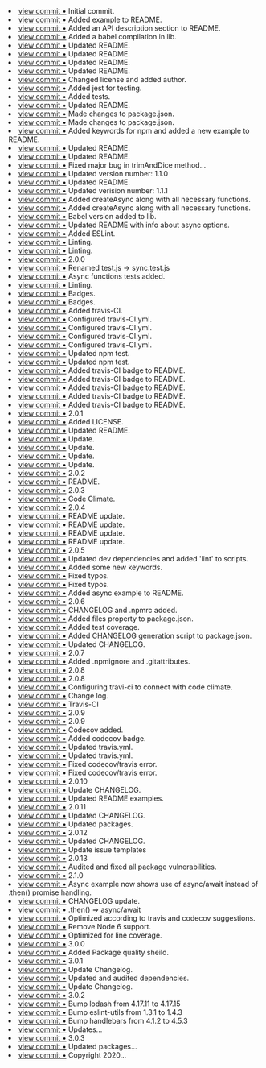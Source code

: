 <li> <a href="http://github.com/ekschro/deliminator/commit/c0ee7d415dccb0a5ad59296c420580a72775a187">view commit &bull;</a> Initial commit.</li> 
<li> <a href="http://github.com/ekschro/deliminator/commit/725fae12852cec0d130fe2b31d78b5214738c889">view commit &bull;</a> Added example to README.</li> 
<li> <a href="http://github.com/ekschro/deliminator/commit/b95ee2eb2c1dc111e0f6bc87b6e9ad2948e67cc5">view commit &bull;</a> Added an API description section to README.</li> 
<li> <a href="http://github.com/ekschro/deliminator/commit/899e1d3125e98b1948498c642b4b453d63e71a72">view commit &bull;</a> Added a babel compilation in lib.</li> 
<li> <a href="http://github.com/ekschro/deliminator/commit/a21176166fa6f8e47eaad5023d97be0950eb9e5e">view commit &bull;</a> Updated README.</li> 
<li> <a href="http://github.com/ekschro/deliminator/commit/64653ab7f893d3b484a688fc2a921c42eb0e6c1d">view commit &bull;</a> Updated README.</li> 
<li> <a href="http://github.com/ekschro/deliminator/commit/4455c7b87665f626f63cd6cc53e8fa916b8fd8a3">view commit &bull;</a> Updated README.</li> 
<li> <a href="http://github.com/ekschro/deliminator/commit/b3c31c974225b8591cc114e6cd71dba13188c352">view commit &bull;</a> Updated README.</li> 
<li> <a href="http://github.com/ekschro/deliminator/commit/3afd9c76465620c07c665c6d97803ff37fa353f2">view commit &bull;</a> Changed license and added author.</li> 
<li> <a href="http://github.com/ekschro/deliminator/commit/a2a070ac45c9b4f4cd34c8f137c0274d86527ed7">view commit &bull;</a> Added jest for testing.</li> 
<li> <a href="http://github.com/ekschro/deliminator/commit/e57e7a5ab673ab44e5e35548fa205b8f1f709fdd">view commit &bull;</a> Added tests.</li> 
<li> <a href="http://github.com/ekschro/deliminator/commit/f38f4049c869ba288402d26aa40afd77cdbfbea4">view commit &bull;</a> Updated README.</li> 
<li> <a href="http://github.com/ekschro/deliminator/commit/c27f16bcbeb4b66b47159d8554586908a5a82993">view commit &bull;</a> Made changes to package.json.</li> 
<li> <a href="http://github.com/ekschro/deliminator/commit/e87ac7a35ee73d6d8485335e3cc81dda22749be9">view commit &bull;</a> Made changes to package.json.</li> 
<li> <a href="http://github.com/ekschro/deliminator/commit/5f920f11eeca43db7e214cd43ac00628bdd6dec6">view commit &bull;</a> Added keywords for npm and added a new example to README.</li> 
<li> <a href="http://github.com/ekschro/deliminator/commit/502c038f195a291bba3f5b9d877d3b96c2a929b5">view commit &bull;</a> Updated README.</li> 
<li> <a href="http://github.com/ekschro/deliminator/commit/5d3b0538a4cc403b5cf4ed0932345bdb6dffe267">view commit &bull;</a> Updated README.</li> 
<li> <a href="http://github.com/ekschro/deliminator/commit/b82f7e3a6853407d51668d5047315000f38e3253">view commit &bull;</a> Fixed major bug in trimAndDice method...</li> 
<li> <a href="http://github.com/ekschro/deliminator/commit/b8868cd0112dea768dbdbe381098ee335204981f">view commit &bull;</a> Updated version number: 1.1.0</li> 
<li> <a href="http://github.com/ekschro/deliminator/commit/452bbba514c000a645f7110971c00b69865d3206">view commit &bull;</a> Updated README.</li> 
<li> <a href="http://github.com/ekschro/deliminator/commit/2be0f8ae90b6229d2880d71c84c165bca037fd60">view commit &bull;</a> Updated verision number: 1.1.1</li> 
<li> <a href="http://github.com/ekschro/deliminator/commit/340ab239c95c5665b918c20b5fa4636aa0014302">view commit &bull;</a> Added createAsync along with all necessary functions.</li> 
<li> <a href="http://github.com/ekschro/deliminator/commit/d8053bbc1514e3c7db8d6c84e1d1de4d983e94f3">view commit &bull;</a> Added createAsync along with all necessary functions.</li> 
<li> <a href="http://github.com/ekschro/deliminator/commit/251e761b649648aef414515cfdc52c785020d33c">view commit &bull;</a> Babel version added to lib.</li> 
<li> <a href="http://github.com/ekschro/deliminator/commit/766dc378b046c41b930ad60e0455276736714f0e">view commit &bull;</a> Updated README with info about async options.</li> 
<li> <a href="http://github.com/ekschro/deliminator/commit/6cb9d767153b25670d192ecc88c038fc50b24d1d">view commit &bull;</a> Added ESLint.</li> 
<li> <a href="http://github.com/ekschro/deliminator/commit/6a24fb83ccdbe24ee08d0958620fe9637dce8746">view commit &bull;</a> Linting.</li> 
<li> <a href="http://github.com/ekschro/deliminator/commit/bf51dc0cef5d62a72321c4104ff1e8a108760f50">view commit &bull;</a> Linting.</li> 
<li> <a href="http://github.com/ekschro/deliminator/commit/cb4983c518c5b31a747e542d00ceb925f73660b3">view commit &bull;</a> 2.0.0</li> 
<li> <a href="http://github.com/ekschro/deliminator/commit/c292836b7220566804db642e9d36a555872d8d1d">view commit &bull;</a> Renamed test.js -> sync.test.js</li> 
<li> <a href="http://github.com/ekschro/deliminator/commit/9d61c7361c51b59ebb1332c99eaf2543ea1e7829">view commit &bull;</a> Async functions tests added.</li> 
<li> <a href="http://github.com/ekschro/deliminator/commit/63b3432709b0a7162c8d15199df690f379765e30">view commit &bull;</a> Linting.</li> 
<li> <a href="http://github.com/ekschro/deliminator/commit/b6b2bf8d382355ecc539c5332f14eca94f8d6cb5">view commit &bull;</a> Badges.</li> 
<li> <a href="http://github.com/ekschro/deliminator/commit/95a241cca139a195cc1193025bba46dd66d441a8">view commit &bull;</a> Badges.</li> 
<li> <a href="http://github.com/ekschro/deliminator/commit/e7bc6a3b16c19629410985b36fd40b0c398e8dd0">view commit &bull;</a> Added travis-CI.</li> 
<li> <a href="http://github.com/ekschro/deliminator/commit/356ce7c2f420163aa108dfa83c9d33d185f15bdd">view commit &bull;</a> Configured travis-CI.yml.</li> 
<li> <a href="http://github.com/ekschro/deliminator/commit/c531f2b4ed296cfccb4be75d6a8b20a7437672ef">view commit &bull;</a> Configured travis-CI.yml.</li> 
<li> <a href="http://github.com/ekschro/deliminator/commit/93c37a94b7e650e22674b55bd82a9ae9bab80899">view commit &bull;</a> Configured travis-CI.yml.</li> 
<li> <a href="http://github.com/ekschro/deliminator/commit/0058f9fbe6f819b91d8bd0fe7f23881fc441fed3">view commit &bull;</a> Configured travis-CI.yml.</li> 
<li> <a href="http://github.com/ekschro/deliminator/commit/c2f718c51a6e3df97c8d50b963a6ba35d800c5bc">view commit &bull;</a> Updated npm test.</li> 
<li> <a href="http://github.com/ekschro/deliminator/commit/a0d4666186ce0b49830f724bc43144fbd8a1ba9b">view commit &bull;</a> Updated npm test.</li> 
<li> <a href="http://github.com/ekschro/deliminator/commit/5d340e195546557f6ad810e5bd282a4961b897a4">view commit &bull;</a> Added travis-CI badge to README.</li> 
<li> <a href="http://github.com/ekschro/deliminator/commit/a72c93f9beb4789f8de73088393791f336b5c6e0">view commit &bull;</a> Added travis-CI badge to README.</li> 
<li> <a href="http://github.com/ekschro/deliminator/commit/aeecda3fadcfe303dd321c5bb276382a98036260">view commit &bull;</a> Added travis-CI badge to README.</li> 
<li> <a href="http://github.com/ekschro/deliminator/commit/1c35f5d9306837f7222c0b4ffe56d27844227b18">view commit &bull;</a> Added travis-CI badge to README.</li> 
<li> <a href="http://github.com/ekschro/deliminator/commit/66c493fa3816659484268c6a19f07dc20e15da7d">view commit &bull;</a> Added travis-CI badge to README.</li> 
<li> <a href="http://github.com/ekschro/deliminator/commit/4a0aeb587c7aa39e2953b8709ec84fc3f8812178">view commit &bull;</a> 2.0.1</li> 
<li> <a href="http://github.com/ekschro/deliminator/commit/648a743ef2d46d89c5146f948b015f7b48b05e7f">view commit &bull;</a> Added LICENSE.</li> 
<li> <a href="http://github.com/ekschro/deliminator/commit/e6ddedc49e357a66b02c827fc6f2e59c3b0eb1b8">view commit &bull;</a> Updated README.</li> 
<li> <a href="http://github.com/ekschro/deliminator/commit/c83378cbde261ab961a5642cfee5c3d7c887e570">view commit &bull;</a> Update.</li> 
<li> <a href="http://github.com/ekschro/deliminator/commit/fe623b6011aaf706027f682fca41c764621cd1b9">view commit &bull;</a> Update.</li> 
<li> <a href="http://github.com/ekschro/deliminator/commit/bfb30196088494ed9b817c882d967a2e0fe73886">view commit &bull;</a> Update.</li> 
<li> <a href="http://github.com/ekschro/deliminator/commit/341aade85f88f85cf4f636c966cb89b55cf96659">view commit &bull;</a> Update.</li> 
<li> <a href="http://github.com/ekschro/deliminator/commit/8c25b6182bf51e626674ecd5d340af75a4cc0099">view commit &bull;</a> 2.0.2</li> 
<li> <a href="http://github.com/ekschro/deliminator/commit/2b45b3e983c559160281e8634d4be6c355c80641">view commit &bull;</a> README.</li> 
<li> <a href="http://github.com/ekschro/deliminator/commit/ee5e5c0162ec6e3e34c95fe8789f917c26b91b8e">view commit &bull;</a> 2.0.3</li> 
<li> <a href="http://github.com/ekschro/deliminator/commit/00a2346aa392ad6b0b58ff86e6f7388df9fd3d02">view commit &bull;</a> Code Climate.</li> 
<li> <a href="http://github.com/ekschro/deliminator/commit/6b9028e82ebedf2cb82f992e96a8f1072c8a8a09">view commit &bull;</a> 2.0.4</li> 
<li> <a href="http://github.com/ekschro/deliminator/commit/10cdbb81bbe607cce15b305ae9da502653ae4fcb">view commit &bull;</a> README update.</li> 
<li> <a href="http://github.com/ekschro/deliminator/commit/0bad9dedd124a60cfcfff711c64ac4daebb3c1d3">view commit &bull;</a> README update.</li> 
<li> <a href="http://github.com/ekschro/deliminator/commit/1b82ff13ba85a028604583dcfbf021d31d2164fa">view commit &bull;</a> README update.</li> 
<li> <a href="http://github.com/ekschro/deliminator/commit/749b165620c6e4bee3a03a876da9631b99e031e6">view commit &bull;</a> README update.</li> 
<li> <a href="http://github.com/ekschro/deliminator/commit/ffa3638eac44fe570b9b15502c9a0c5f746448b4">view commit &bull;</a> 2.0.5</li> 
<li> <a href="http://github.com/ekschro/deliminator/commit/3aa42d89b7a40b7525d1165f8af71d55f825462c">view commit &bull;</a> Updated dev dependencies and added 'lint' to scripts.</li> 
<li> <a href="http://github.com/ekschro/deliminator/commit/86f89c31ad686ebe014eb6355b8dea5321ff958f">view commit &bull;</a> Added some new keywords.</li> 
<li> <a href="http://github.com/ekschro/deliminator/commit/3b02d9752225361baacb981f1e519b4679e0e2c8">view commit &bull;</a> Fixed typos.</li> 
<li> <a href="http://github.com/ekschro/deliminator/commit/320a6ce5bb17c80d9b344b04a82feaeff387f4b3">view commit &bull;</a> Fixed typos.</li> 
<li> <a href="http://github.com/ekschro/deliminator/commit/345ccd9eefabfe28d9a80d580b59638428544cea">view commit &bull;</a> Added async example to README.</li> 
<li> <a href="http://github.com/ekschro/deliminator/commit/e8a0b33c21473df34edbec122881ca91c1200a93">view commit &bull;</a> 2.0.6</li> 
<li> <a href="http://github.com/ekschro/deliminator/commit/13816b82326bc33f253416a75742c1652de9217d">view commit &bull;</a> CHANGELOG and .npmrc added.</li> 
<li> <a href="http://github.com/ekschro/deliminator/commit/ce5d6c0c15de221519904801724b0d83aa5550c0">view commit &bull;</a> Added files property to package.json.</li> 
<li> <a href="http://github.com/ekschro/deliminator/commit/209b8845c095cdf89e34e6628dcb584f6e1f9871">view commit &bull;</a> Added test coverage.</li> 
<li> <a href="http://github.com/ekschro/deliminator/commit/b92c835b5d1ccb654f7c6af76192c389b987bc80">view commit &bull;</a> Added CHANGELOG generation script to package.json.</li> 
<li> <a href="http://github.com/ekschro/deliminator/commit/53d5362e1df795e4e63f53bacad52988f428560f">view commit &bull;</a> Updated CHANGELOG.</li> 
<li> <a href="http://github.com/ekschro/deliminator/commit/521350cd7fdb4c6d3bb750fb039b1156280b1862">view commit &bull;</a> 2.0.7</li> 
<li> <a href="http://github.com/ekschro/deliminator/commit/7740b6043bac8ef79c9a880e869021acb8db2abd">view commit &bull;</a> Added .npmignore and .gitattributes.</li> 
<li> <a href="http://github.com/ekschro/deliminator/commit/4a9030ba758a8496275491950de54acf5c81cfd9">view commit &bull;</a> 2.0.8</li> 
<li> <a href="http://github.com/ekschro/deliminator/commit/462ad6f99bc04af377e4fb73caefdd6b43cc58b1">view commit &bull;</a> 2.0.8</li> 
<li> <a href="http://github.com/ekschro/deliminator/commit/7fbadc8f83e6493a5e46ca374fab39d3790652db">view commit &bull;</a> Configuring travi-ci to connect with code climate.</li> 
<li> <a href="http://github.com/ekschro/deliminator/commit/7f29f9145f147cdf92faa8e990d387de0950f878">view commit &bull;</a> Change log.</li> 
<li> <a href="http://github.com/ekschro/deliminator/commit/9175a0636e5786000c0cbc635b781f139d68f2b5">view commit &bull;</a> Travis-CI</li> 
<li> <a href="http://github.com/ekschro/deliminator/commit/6982d4df93fee784a3e9d5e71a74636f8e8855cf">view commit &bull;</a> 2.0.9</li> 
<li> <a href="http://github.com/ekschro/deliminator/commit/026aeecf55cb183026e38747a8682ecb6dc21e58">view commit &bull;</a> 2.0.9</li> 
<li> <a href="http://github.com/ekschro/deliminator/commit/fda2aba2f172f06fd86084c6307c35bc5568f4f0">view commit &bull;</a> Codecov added.</li> 
<li> <a href="http://github.com/ekschro/deliminator/commit/97a06f9cbfedb3676b07d9162601c334c94a25fa">view commit &bull;</a> Added codecov badge.</li> 
<li> <a href="http://github.com/ekschro/deliminator/commit/a13d74d636c04edc5263b76c9497ee199447de03">view commit &bull;</a> Updated travis.yml.</li> 
<li> <a href="http://github.com/ekschro/deliminator/commit/f643aef7486db3df373005df37a8dbde0433c4e1">view commit &bull;</a> Updated travis.yml.</li> 
<li> <a href="http://github.com/ekschro/deliminator/commit/fe530b04fe79cc298ef18157a87193ca43f8c6d4">view commit &bull;</a> Fixed codecov/travis error.</li> 
<li> <a href="http://github.com/ekschro/deliminator/commit/124ba7d50ddde52f062d6a131e198faa96c6cf0a">view commit &bull;</a> Fixed codecov/travis error.</li> 
<li> <a href="http://github.com/ekschro/deliminator/commit/2735e10fceec4d530ba285f7e71432693c7df820">view commit &bull;</a> 2.0.10</li> 
<li> <a href="http://github.com/ekschro/deliminator/commit/6dfc54b13fbc6d7023252f330b6f7d79dcd1d869">view commit &bull;</a> Update CHANGELOG.</li> 
<li> <a href="http://github.com/ekschro/deliminator/commit/0b476be21e4b5b3530ec42ee56a7d7496b0f5f3d">view commit &bull;</a> Updated README examples.</li> 
<li> <a href="http://github.com/ekschro/deliminator/commit/c37f9ac5170c3f2c78d6335163bbd9ed0beb0ea7">view commit &bull;</a> 2.0.11</li> 
<li> <a href="http://github.com/ekschro/deliminator/commit/5aff9e70423a5c9b3ecbb2c0b894d192e959ea31">view commit &bull;</a> Updated CHANGELOG.</li> 
<li> <a href="http://github.com/ekschro/deliminator/commit/00d1af7d4c092d4f4e245111317d913121becb6a">view commit &bull;</a> Updated packages.</li> 
<li> <a href="http://github.com/ekschro/deliminator/commit/f2cacd9865a9c068423fef833c6d9c5bb19438ea">view commit &bull;</a> 2.0.12</li> 
<li> <a href="http://github.com/ekschro/deliminator/commit/e49dcbb05da1ccdf0c457e2348a89757591bb3a8">view commit &bull;</a> Updated CHANGELOG.</li> 
<li> <a href="http://github.com/ekschro/deliminator/commit/366c4251412dffe6730d7d3bc8f4ac6d76f0e38a">view commit &bull;</a> Update issue templates</li> 
<li> <a href="http://github.com/ekschro/deliminator/commit/74f5bda671b33661a98aa1ff736cfb3d4e58b0d4">view commit &bull;</a> 2.0.13</li> 
<li> <a href="http://github.com/ekschro/deliminator/commit/c3cf4ec0b7bc5491e0d1f66c35ffa351f3498d30">view commit &bull;</a> Audited and fixed all package vulnerabilities.</li> 
<li> <a href="http://github.com/ekschro/deliminator/commit/137286a16928f293596a2e99748d11d1874a196d">view commit &bull;</a> 2.1.0</li> 
<li> <a href="http://github.com/ekschro/deliminator/commit/6a1b4587a4963138441d7e21975831a937565b44">view commit &bull;</a> Async example now shows use of async/await instead of .then() promise handling.</li> 
<li> <a href="http://github.com/ekschro/deliminator/commit/ff64b6447c7e1563b6a309a57543cc106d852f09">view commit &bull;</a> CHANGELOG update.</li> 
<li> <a href="http://github.com/ekschro/deliminator/commit/da3b5f883db9862cedc2f769c4f18dd197707664">view commit &bull;</a> .then() => async/await</li> 
<li> <a href="http://github.com/ekschro/deliminator/commit/6ba6533d5450d81f43eb04e4a263370e41ee5160">view commit &bull;</a> Optimized according to travis and codecov suggestions.</li> 
<li> <a href="http://github.com/ekschro/deliminator/commit/08cae52e4208085c306b113740b07bc386ddcca5">view commit &bull;</a> Remove Node 6 support.</li> 
<li> <a href="http://github.com/ekschro/deliminator/commit/a8b506e4beee1c46c4ade3f93591b4da2ae70b51">view commit &bull;</a> Optimized for line coverage.</li> 
<li> <a href="http://github.com/ekschro/deliminator/commit/b48b4fb29676c9e9038644903dbfd3c39ce243d5">view commit &bull;</a> 3.0.0</li> 
<li> <a href="http://github.com/ekschro/deliminator/commit/afdc444c31931837962084ffaa4e85afea741ce8">view commit &bull;</a> Added Package quality sheild.</li> 
<li> <a href="http://github.com/ekschro/deliminator/commit/3e309a82ad20d84ae4881db87e2fb694c9f2d854">view commit &bull;</a> 3.0.1</li> 
<li> <a href="http://github.com/ekschro/deliminator/commit/cb72e9c5f6d4ab78cc71e53df394580739dd2792">view commit &bull;</a> Update Changelog.</li> 
<li> <a href="http://github.com/ekschro/deliminator/commit/d7c451c04845a8e302313948f7c3309eefcfbe0b">view commit &bull;</a> Updated and audited dependencies.</li> 
<li> <a href="http://github.com/ekschro/deliminator/commit/b00f69d612ea174731ba936eb7ebc753493f6ffa">view commit &bull;</a> Update Changelog.</li> 
<li> <a href="http://github.com/ekschro/deliminator/commit/4db022dde9e7bb8066d72724535542c0a15db99a">view commit &bull;</a> 3.0.2</li> 
<li> <a href="http://github.com/ekschro/deliminator/commit/b822cd648001df82e8cc15487a08001ce1ec094b">view commit &bull;</a> Bump lodash from 4.17.11 to 4.17.15</li> 
<li> <a href="http://github.com/ekschro/deliminator/commit/18534504f1d4a7715b7c752e5549b3d964c01423">view commit &bull;</a> Bump eslint-utils from 1.3.1 to 1.4.3</li> 
<li> <a href="http://github.com/ekschro/deliminator/commit/c3dd98a2d5f3ce2e240bd364241f62682976b984">view commit &bull;</a> Bump handlebars from 4.1.2 to 4.5.3</li> 
<li> <a href="http://github.com/ekschro/deliminator/commit/dfe59e33d9708a4e04406b00eb5fabd653abea00">view commit &bull;</a> Updates...</li> 
<li> <a href="http://github.com/ekschro/deliminator/commit/087dd34fa585b1072a385ba3ecc90ac1c940cbf5">view commit &bull;</a> 3.0.3</li> 
<li> <a href="http://github.com/ekschro/deliminator/commit/dc0468bdff933c5ff3046ba21f79cd9514f59309">view commit &bull;</a> Updated packages...</li> 
<li> <a href="http://github.com/ekschro/deliminator/commit/4a0cc580e1dcf02bb4cba239fc557652fede97a4">view commit &bull;</a> Copyright 2020...</li> 
